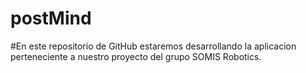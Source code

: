 # postMind

#En este repositorio de GitHub estaremos desarrollando la aplicacion perteneciente a nuestro proyecto del grupo SOMIS Robotics.
